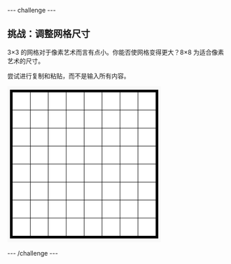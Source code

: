 --- challenge ---
## 挑战：调整网格尺寸

3×3 的网格对于像素艺术而言有点小。你能否使网格变得更大？8×8 为适合像素艺术的尺寸。

尝试进行复制和粘贴，而不是输入所有内容。

![screenshot](images/pixel-art-grid-8.png)

--- /challenge ---

